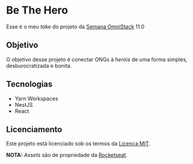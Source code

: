 # Be The Hero

Esse é o meu _take_ do projeto da [Semana OmniStack](https://rocketseat.com.br/week) 11.0

## Objetivo

O objetivo desse projeto é conectar ONGs à _heróis_ de uma forma simples, desburocratizada e bonita.

## Tecnologias

- Yarn Workspaces
- NestJS
- React

## Licenciamento

Este projeto está licenciado sob os termos da [Licença MIT](./LICENSE).

**NOTA:** _Assets_ são de propriedade da [Rocketseat](https://rocketseat.com.br/).
